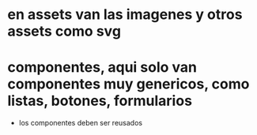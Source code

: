 # en assets van las imagenes y otros assets como svg 
# componentes, aqui solo van componentes muy genericos, como listas, botones, formularios
* los componentes deben ser reusados

<!--  
*ORDEN CARPETAS EN REACT

src
*assets
*components
por ejemplo:
carpeta App
- App.js
- App.storybook.js
- App-styled.js
- App.test.js
- index.js
*config
*locales
*routes
*state
*styles
*utils
-->